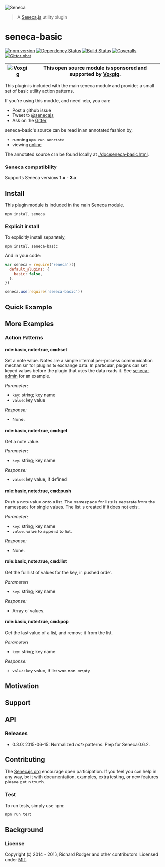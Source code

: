 ![Seneca](http://senecajs.org/files/assets/seneca-logo.png)

> A [Seneca.js][] utility plugin

# seneca-basic

[![npm version][npm-badge]][npm-url]
[![Dependency Status][david-badge]][david-url]
[![Build Status][travis-badge]][travis-url]
[![Coveralls][badgecoveralls]][coveralls]
[![Gitter chat][gitter-badge]][gitter-url]

| ![Voxgig](https://www.voxgig.com/res/img/vgt01r.png) | This open source module is sponsored and supported by [Voxgig](https://www.voxgig.com). |
|---|---|

This plugin is included with the main seneca module and provides a
small set of basic utility action patterns.

If you're using this module, and need help, you can:

- Post a [github issue](https://github.com/senecajs/seneca-basic/issues)
- Tweet to [@senecajs](http://twitter.com/senecajs)
- Ask on the [Gitter][gitter-url]

seneca-basic's source can be read in an annotated fashion by,

- running `npm run annotate`
- viewing [online](http://senecajs.github.io/seneca-basic/doc/basic.html)

The annotated source can be found locally at [./doc/seneca-basic.html](./doc/basic.html).

### Seneca compatibility

Supports Seneca versions **1.x** - **3.x**

## Install

This plugin module is included in the main Seneca module.

```sh
npm install seneca
```

### Explicit install

To explicitly install separately,

```sh
npm install seneca-basic
```

And in your code:

```js
var seneca = require('seneca')({
  default_plugins: {
    basic: false,
  },
})

seneca.use(require('seneca-basic'))
```

## Quick Example

## More Examples

### Action Patterns

#### role:basic, note:true, cmd:set

Set a note value. Notes are a simple internal per-process
communication mechanism for plugins to exchange data. In particular,
plugins can set keyed values before the plugin that uses the data
reads it. See [seneca-admin][seneca-admin] for an example.

_Parameters_

- `key`: string; key name
- `value`: key value

_Response:_

- None.

#### role:basic, note:true, cmd:get

Get a note value.

_Parameters_

- `key`: string; key name

_Response:_

- `value`: key value, if defined

#### role:basic, note:true, cmd:push

Push a note value onto a list. The namespace for lists is separate
from the namespace for single values. The list is created if it does not exist.

_Parameters_

- `key`: string; key name
- `value`: value to append to list.

_Response:_

- None.

#### role:basic, note:true, cmd:list

Get the full list of values for the key, in pushed order.

_Parameters_

- `key`: string; key name

_Response:_

- Array of values.

#### role:basic, note:true, cmd:pop

Get the last value of a list, and remove it from the list.

_Parameters_

- `key`: string; key name

_Response:_

- `value`: key value, if list was non-empty

## Motivation

## Support

## API

### Releases

- 0.3.0: 2015-06-15: Normalized _note_ patterns. Prep for Seneca 0.6.2.

## Contributing

The [Senecajs org][] encourage open participation. If you feel you can help in any way, be it with
documentation, examples, extra testing, or new features please get in touch.

### Test

To run tests, simply use npm:

```sh
npm run test
```

## Background

### License

Copyright (c) 2014 - 2016, Richard Rodger and other contributors.
Licensed under [MIT][].

[travis-badge]: https://travis-ci.org/senecajs/seneca-basic.svg?branch=master
[travis-url]: https://travis-ci.org/senecajs/seneca-basic
[gitter-badge]: https://badges.gitter.im/Join%20Chat.svg
[gitter-url]: https://gitter.im/senecajs/seneca
[npm-badge]: https://img.shields.io/npm/v/seneca-basic.svg
[npm-url]: https://npmjs.com/package/seneca-basic
[david-badge]: https://david-dm.org/senecajs/seneca-basic.svg
[david-url]: https://david-dm.org/senecajs/seneca-basic
[coveralls]: https://coveralls.io/github/senecajs/seneca-basic?branch=master
[badgecoveralls]: https://coveralls.io/repos/github/senecajs/seneca-basic/badge.svg?branch=master
[mit]: ./LICENSE
[senecajs org]: https://github.com/senecajs/
[seneca.js]: https://www.npmjs.com/package/seneca
[senecajs.org]: http://senecajs.org/
[github issue]: https://github.com/senecajs/seneca-basic/issues
[@senecajs]: http://twitter.com/senecajs
[seneca-admin]: https://github.com/senecajs/seneca-admin
